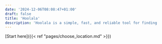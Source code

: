 ```yaml
---
date: '2024-12-06T08:08:47+01:00'
draft: false
title: 'Hoolala'
description: 'Hoolala is a simple, fast, and reliable tool for finding the location of a device.'
---
```

[Start here]({{< ref "pages/choose_location.md" >}})
